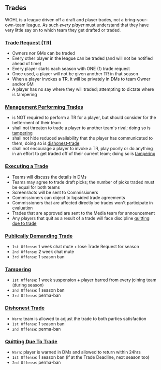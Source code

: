 ## Trades

WOHL is a league driven off a draft and player trades, not a bring-your-own-team league. As such _every player_ must understand that they have very little say on to which team they get drafted or traded.

### [Trade Request (TR)](#trade-request)
- Owners nor GMs can be traded
- Every other player in the league can be traded (and will not be notified ahead of time)
- Every player starts each season with ONE (1) trade request
- Once used, a player will not be given another TR in that season
- When a player invokes a TR, it will be privately in DMs to team Owner and/or GM
- A player has no say where they will traded; attempting to dictate where is tampering

### [Management Performing Trades](#management-performing-trades)
- is NOT required to perform a TR for a player, but should consider for the betterment of their team
- shall not threaten to trade a player to another team's rival; doing so is [tampering](trade.md#tampering)
- shall not hide reduced availability that the player has communicated to them; doing so is [dishonest-trade](trade.md#dishonest-trade)
- shall not encourage a player to invoke a TR, play poorly or do anything in an effort to get traded off of their current team; doing so is [tampering](trade.md#tamperting)

### [Executing a Trade](#executing-a-trade)
- Teams will discuss the details in DMs
- Teams may agree to trade draft picks; the number of picks traded must be equal for both teams
- Screenshots will be sent to Commissioners
- Commissioners can object to lopsided trade agreements
- Commissioners that are affected directly be trades won't participate in evaluation
- Trades that are approved are sent to the Media team for announcement
- Any players that quit as a result of a trade will face discipline [quitting due to trade](trade.md#quitting-due-to-trade)


### [Publically Demanding Trade](#publically-demanding-trade)
- `1st Offense`: 1 week chat mute + lose Trade Request for season
- `2nd Offense`: 2 week chat mute
- `3rd Offense`: 1 season ban

### [Tampering](#tampering)
- `1st Offense`: 1 week suspension + player barred from every joining team (during season)
- `2nd Offense`: 1 season ban
- `3rd Offense`: perma-ban

### [Dishonest Trade](#dishonest-trade)
- `Warn`: team is allowed to adjust the trade to both parties satisfaction
- `1st Offense`: 1 season ban
- `2nd Offense`: perma-ban

### [Quitting Due To Trade](#quitting-due-to-trade)
- `Warn`: player is warned in DMs and allowed to return within 24hrs
- `1st Offense`: 1 season ban (if at the Trade Deadline, next season too)
- `2nd Offense`: perma-ban

